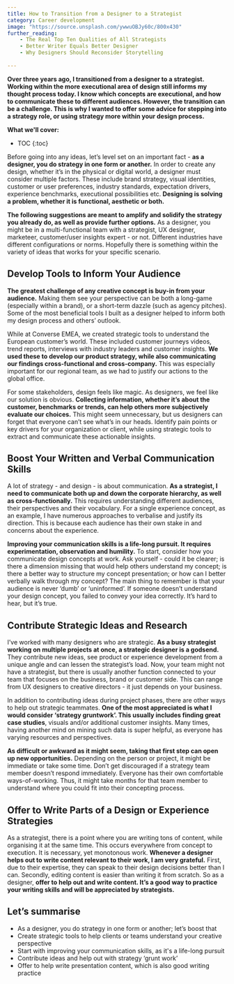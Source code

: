 ```yaml
---
title: How to Transition from a Designer to a Strategist
category: Career development
image: "https://source.unsplash.com/ywwuOBJy60c/800x430"
further_reading:
    - The Real Top Ten Qualities of All Strategists
    - Better Writer Equals Better Designer
    - Why Designers Should Reconsider Storytelling
    
---
```


**Over three years ago, I transitioned from a designer to a strategist. Working within the more executional area of design still informs my thought process today. I know which concepts are executional, and how to communicate these to different audiences. However, the transition can be a challenge. This is why I wanted to offer some advice for stepping into a strategy role, or using strategy more within your design process.** 

**What we'll cover:**
* TOC
{:toc}

Before going into any ideas, let’s level set on an important fact - **as a designer, you do strategy in one form or another.** In order to create any design, whether it’s in the physical or digital world, a designer must consider multiple factors. These include brand strategy, visual identities, customer or user preferences, industry standards, expectation drivers, experience benchmarks, executional possibilities etc. **Designing is solving a problem, whether it is functional, aesthetic or both.** 

**The following suggestions are meant to amplify and solidify the strategy you already do, as well as provide further options.** As a designer, you might be in a multi-functional team with a strategist, UX designer, marketeer, customer/user insights expert - or not. Different industries have different configurations or norms. Hopefully there is something within the variety of ideas that works for your specific scenario.

## Develop Tools to Inform Your Audience

**The greatest challenge of any creative concept is buy-in from your audience.** Making them see your perspective can be both a long-game (especially within a brand), or a short-term dazzle (such as agency pitches). Some of the most beneficial tools I built as a designer helped to inform both my design process and others’ outlook.  

While at Converse EMEA, we created strategic tools to understand the European customer’s world. These included customer journeys videos, trend reports, interviews with industry leaders and customer insights. **We used these to develop our product strategy, while also communicating our findings cross-functional and cross-company.** This was especially important for our regional team, as we had to justify our actions to the global office.

For some stakeholders, design feels like magic. As designers, we feel like our solution is obvious. **Collecting information, whether it’s about the customer, benchmarks or trends, can help others more subjectively evaluate our choices.** This might seem unnecessary, but us designers can forget that everyone can’t see what’s in our heads. Identify pain points or key drivers for your organization or client, while using strategic tools to extract and communicate these actionable insights. 

## Boost Your Written and Verbal Communication Skills

A lot of strategy - and design - is about communication. **As a strategist, I need to communicate both up and down the corporate hierarchy, as well as cross-functionally.** This requires understanding different audiences, their perspectives and their vocabulary. For a single experience concept, as an example, I have numerous approaches to verbalise and justify its direction. This is because each audience has their own stake in and concerns about the experience.

**Improving your communication skills is a life-long pursuit. It requires experimentation, observation and humility.** To start, consider how you communicate design concepts at work. Ask yourself - could it be clearer; is there a dimension missing that would help others understand my concept; is there a better way to structure my concept presentation; or how can I better verbally walk through my concept? The main thing to remember is that your audience is never ‘dumb’ or ‘uninformed’. If someone doesn’t understand your design concept, you failed to convey your idea correctly. It’s hard to hear, but it’s true.

## Contribute Strategic Ideas and Research

I’ve worked with many designers who are strategic. **As a busy strategist working on multiple projects at once, a strategic designer is a godsend.** They contribute new ideas, see product or experience development from a unique angle and can lessen the strategist’s load. Now, your team might not have a strategist, but there is usually another function connected to your team that focuses on the business, brand or customer side. This can range from UX designers to creative directors - it just depends on your business.  

In addition to contributing ideas during project phases, there are other ways to help out strategic teammates. **One of the most appreciated is what I would consider ‘strategy gruntwork’. This usually includes finding great case studies**, visuals and/or additional customer insights. Many times, having another mind on mining such data is super helpful, as everyone has varying resources and perspectives.

**As difficult or awkward as it might seem, taking that first step can open up new opportunities.** Depending on the person or project, it might be immediate or take some time. Don’t get discouraged if a strategy team member doesn’t respond immediately. Everyone has their own comfortable ways-of-working. Thus, it might take months for that team member to understand where you could fit into their concepting process.

## Offer to Write Parts of a Design or Experience Strategies

As a strategist, there is a point where you are writing tons of content, while organising it at the same time. This occurs everywhere from concept to execution. It is necessary, yet monotonous work. **Whenever a designer helps out to write content relevant to their work, I am very grateful.** First, due to their expertise, they can speak to their design decisions better than I can. Secondly, editing content is easier than writing it from scratch. So as a designer, **offer to help out and write content. It’s a good way to practice your writing skills and will be appreciated by strategists.**

## Let’s summarise

- As a designer, you do strategy in one form or another; let’s boost that
- Create strategic tools to help clients or teams understand your creative perspective
- Start with improving your communication skills, as it's a life-long pursuit
- Contribute ideas and help out with strategy ‘grunt work’
- Offer to help write presentation content, which is also good writing practice

